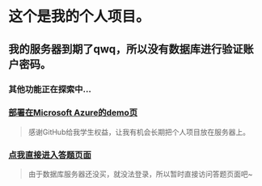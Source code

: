 # 这个是我的个人项目。
## 我的服务器到期了qwq，所以没有数据库进行验证账户密码。
### 其他功能正在探索中...
### [部署在Microsoft Azure的demo页](https://zhwuyuhehe.azurewebsites.net/index.php)
> 感谢GitHub给我学生权益，让我有机会长期把个人项目放在服务器上。

### [点我直接进入答题页面](https://zhwuyuhehe.azurewebsites.net//user/exam.php)
> 由于数据库服务器还没买，就没法登录，所以暂时直接访问答题页面吧~
